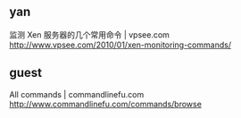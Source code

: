 ## yan

监测 Xen 服务器的几个常用命令 | vpsee.com
<http://www.vpsee.com/2010/01/xen-monitoring-commands/>

## guest
All commands | commandlinefu.com
<http://www.commandlinefu.com/commands/browse>